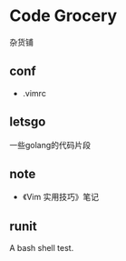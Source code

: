 # Code Grocery
杂货铺

## conf
* .vimrc

## letsgo
一些golang的代码片段

## note
* 《Vim 实用技巧》笔记

## runit
A bash shell test.

